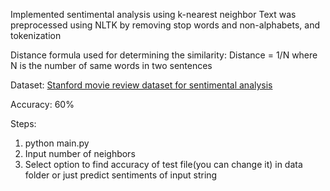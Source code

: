 Implemented sentimental analysis using k-nearest neighbor
Text was preprocessed using NLTK by removing stop words and non-alphabets, and tokenization

Distance formula used for determining the similarity:
Distance = 1/N where N is the number of same words in two sentences

Dataset:
[Stanford movie review dataset for sentimental analysis](http://nifty.stanford.edu/2016/manley-urness-movie-review-sentiment/)

Accuracy: 60%

Steps:
1) python main.py 
2) Input number of neighbors
3) Select option to find accuracy of test file(you can change it) in data folder or just predict sentiments of input string
